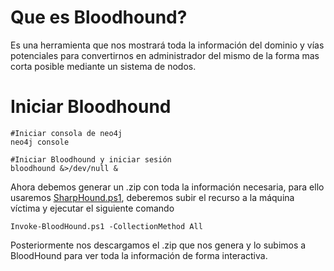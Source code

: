 # Que es Bloodhound?
Es una herramienta que nos mostrará toda la información del dominio y vías potenciales para convertirnos en administrador del mismo de la forma mas corta posible mediante un sistema de nodos.

# Iniciar Bloodhound
```
#Iniciar consola de neo4j
neo4j console

#Iniciar Bloodhound y iniciar sesión
bloodhound &>/dev/null &
```
Ahora debemos generar un .zip con toda la información necesaria, para ello usaremos [SharpHound.ps1](https://github.com/BloodHoundAD/BloodHound/blob/master/Collectors/SharpHound.ps1), deberemos subir el recurso a la máquina víctima y ejecutar el siguiente comando
```
Invoke-BloodHound.ps1 -CollectionMethod All
```
Posteriormente nos descargamos el .zip que nos genera y lo subimos a BloodHound para ver toda la información de forma interactiva.
